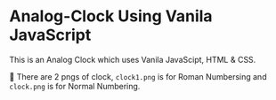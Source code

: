 # Analog-Clock Using Vanila JavaScript

This is an Analog Clock which uses Vanila JavaScipt, HTML & CSS.

🛑 There are 2 pngs of clock, `clock1.png` is for Roman Numbersing and `clock.png` is for Normal Numbering.
